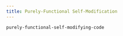 ```yaml
---
title: Purely-Functional Self-Modification
---
```


```{.unwrap pipe="./root/data/scripts/git2md.sh"}
purely-functional-self-modifying-code
```
